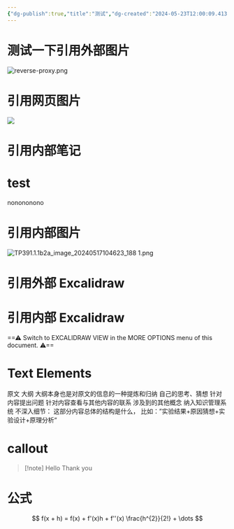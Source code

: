 ```yaml
---
{"dg-publish":true,"title":"测试","dg-created":"2024-05-23T12:00:09.413+08:00","tags":[""],"dg-path":"测试.md","permalink":"/测试/","dgPassFrontmatter":true}
---
```


# 测试一下引用外部图片  

![reverse-proxy.png](/img/user/4-%E5%BD%92%E6%A1%A3Archive/ztw/ORY/Oathkeeper/img/reverse-proxy.png)

# 引用网页图片
![](https://gradientflow.com/wp-content/uploads/2023/10/newsletter87-RAG-simple.png)

# 引用内部笔记

<div class="transclusion internal-embed is-loaded"><div class="markdown-embed">

<div class="markdown-embed-title">

# test

</div>


nonononono

</div></div>


# 引用内部图片
![TP391.1.1b2a_image_20240517104623_188 1.png](/img/user/7-Output/TP391.1.1b2a_image_20240517104623_188%201.png)

# 引用外部 Excalidraw
<style> .container {font-family: sans-serif; text-align: center;} .button-wrapper button {z-index: 1;height: 40px; width: 100px; margin: 10px;padding: 5px;} .excalidraw .App-menu_top .buttonList { display: flex;} .excalidraw-wrapper { height: 800px; margin: 50px; position: relative;} :root[dir="ltr"] .excalidraw .layer-ui__wrapper .zen-mode-transition.App-menu_bottom--transition-left {transform: none;} </style><script src="https://cdn.jsdelivr.net/npm/react@17/umd/react.production.min.js"></script><script src="https://cdn.jsdelivr.net/npm/react-dom@17/umd/react-dom.production.min.js"></script><script type="text/javascript" src="https://cdn.jsdelivr.net/npm/@excalidraw/excalidraw@0/dist/excalidraw.production.min.js"></script><div id="我需要的批注、笔记excalidraw.md1"></div><script>(function(){const InitialData={"type":"excalidraw","version":2,"source":"https://github.com/zsviczian/obsidian-excalidraw-plugin/releases/tag/1.9.28","elements":[{"id":"H4Iwult9j3uOqfi-yJ6dS","type":"rectangle","x":-446.75,"y":-87.46875,"width":188,"height":80,"angle":0,"strokeColor":"#1e1e1e","backgroundColor":"transparent","fillStyle":"solid","strokeWidth":2,"strokeStyle":"solid","roughness":1,"opacity":100,"groupIds":[],"frameId":null,"roundness":{"type":3},"seed":1755277645,"version":28,"versionNonce":607323405,"isDeleted":false,"boundElements":[{"type":"text","id":"vQaxK5us"},{"id":"OChwMdyH4NXTq-zhsFTq7","type":"arrow"}],"updated":1701822526391,"link":null,"locked":false},{"id":"vQaxK5us","type":"text","x":-372.75,"y":-59.96875,"width":40,"height":25,"angle":0,"strokeColor":"#1e1e1e","backgroundColor":"transparent","fillStyle":"solid","strokeWidth":2,"strokeStyle":"solid","roughness":1,"opacity":100,"groupIds":[],"frameId":null,"roundness":null,"seed":2005432685,"version":38,"versionNonce":172952995,"isDeleted":false,"boundElements":null,"updated":1701822358024,"link":null,"locked":false,"text":"原文","rawText":"原文","fontSize":20,"fontFamily":1,"textAlign":"center","verticalAlign":"middle","baseline":18,"containerId":"H4Iwult9j3uOqfi-yJ6dS","originalText":"原文","lineHeight":1.25},{"id":"Q4zl751cOoW7eZAAc8Ijj","type":"rectangle","x":-174.75,"y":-87.46875,"width":178,"height":75,"angle":0,"strokeColor":"#1e1e1e","backgroundColor":"transparent","fillStyle":"solid","strokeWidth":2,"strokeStyle":"solid","roughness":1,"opacity":100,"groupIds":[],"frameId":null,"roundness":{"type":3},"seed":1331622605,"version":49,"versionNonce":619355693,"isDeleted":false,"boundElements":[{"type":"text","id":"0mu4FD9w"},{"id":"OChwMdyH4NXTq-zhsFTq7","type":"arrow"},{"id":"D_JgTupXGycUn_9BHRIA_","type":"arrow"},{"id":"ILEcv6Rm94vnwzx2nyHdT","type":"arrow"},{"id":"Cwsln19W1bpXp9u6oV4DE","type":"arrow"},{"id":"TMURu03nRfCgDqvx2CSH8","type":"arrow"}],"updated":1701822756311,"link":null,"locked":false},{"id":"0mu4FD9w","type":"text","x":-105.75,"y":-62.46875,"width":40,"height":25,"angle":0,"strokeColor":"#1e1e1e","backgroundColor":"transparent","fillStyle":"solid","strokeWidth":2,"strokeStyle":"solid","roughness":1,"opacity":100,"groupIds":[],"frameId":null,"roundness":null,"seed":219126691,"version":34,"versionNonce":2091536589,"isDeleted":false,"boundElements":null,"updated":1701822367572,"link":null,"locked":false,"text":"大纲","rawText":"大纲","fontSize":20,"fontFamily":1,"textAlign":"center","verticalAlign":"middle","baseline":18,"containerId":"Q4zl751cOoW7eZAAc8Ijj","originalText":"大纲","lineHeight":1.25},{"id":"GrVs2XsH","type":"text","x":-160.75,"y":234.53125,"width":400,"height":25,"angle":0,"strokeColor":"#1e1e1e","backgroundColor":"transparent","fillStyle":"solid","strokeWidth":2,"strokeStyle":"solid","roughness":1,"opacity":100,"groupIds":[],"frameId":null,"roundness":null,"seed":704397709,"version":287,"versionNonce":804680707,"isDeleted":false,"boundElements":null,"updated":1701822746452,"link":null,"locked":false,"text":"大纲本身也是对原文的信息的一种提炼和归纳","rawText":"大纲本身也是对原文的信息的一种提炼和归纳","fontSize":20,"fontFamily":1,"textAlign":"left","verticalAlign":"top","baseline":18,"containerId":null,"originalText":"大纲本身也是对原文的信息的一种提炼和归纳","lineHeight":1.25},{"id":"9foGNBCJO93E2tHKU0CRf","type":"rectangle","x":101.25,"y":-215.46875,"width":200,"height":73,"angle":0,"strokeColor":"#1e1e1e","backgroundColor":"transparent","fillStyle":"solid","strokeWidth":2,"strokeStyle":"solid","roughness":1,"opacity":100,"groupIds":[],"frameId":null,"roundness":{"type":3},"seed":497822915,"version":64,"versionNonce":244525997,"isDeleted":false,"boundElements":[{"type":"text","id":"zlwikoLN"},{"id":"D_JgTupXGycUn_9BHRIA_","type":"arrow"}],"updated":1701822528710,"link":null,"locked":false},{"id":"zlwikoLN","type":"text","x":121.25,"y":-191.46875,"width":160,"height":25,"angle":0,"strokeColor":"#1e1e1e","backgroundColor":"transparent","fillStyle":"solid","strokeWidth":2,"strokeStyle":"solid","roughness":1,"opacity":100,"groupIds":[],"frameId":null,"roundness":null,"seed":1029844419,"version":144,"versionNonce":226716163,"isDeleted":false,"boundElements":null,"updated":1701822412434,"link":null,"locked":false,"text":"自己的思考、猜想","rawText":"自己的思考、猜想","fontSize":20,"fontFamily":1,"textAlign":"center","verticalAlign":"middle","baseline":18,"containerId":"9foGNBCJO93E2tHKU0CRf","originalText":"自己的思考、猜想","lineHeight":1.25},{"type":"rectangle","version":86,"versionNonce":1977568163,"isDeleted":false,"id":"JpxVZAzawNwcdHgDfODKf","fillStyle":"solid","strokeWidth":2,"strokeStyle":"solid","roughness":1,"opacity":100,"angle":0,"x":103.25,"y":-86.96875,"strokeColor":"#1e1e1e","backgroundColor":"transparent","width":200,"height":73,"seed":923303821,"groupIds":[],"frameId":null,"roundness":{"type":3},"boundElements":[{"type":"text","id":"xNbOrUJK"},{"id":"ILEcv6Rm94vnwzx2nyHdT","type":"arrow"}],"updated":1701822529943,"link":null,"locked":false},{"type":"text","version":232,"versionNonce":1323482659,"isDeleted":false,"id":"xNbOrUJK","fillStyle":"solid","strokeWidth":2,"strokeStyle":"solid","roughness":1,"opacity":100,"angle":0,"x":123.25,"y":-62.96875,"strokeColor":"#1e1e1e","backgroundColor":"transparent","width":160,"height":25,"seed":1581975021,"groupIds":[],"frameId":null,"roundness":null,"boundElements":[],"updated":1701822426805,"link":null,"locked":false,"fontSize":20,"fontFamily":1,"text":"针对内容提出问题","rawText":"针对内容提出问题","textAlign":"center","verticalAlign":"middle","containerId":"JpxVZAzawNwcdHgDfODKf","originalText":"针对内容提出问题","lineHeight":1.25,"baseline":18},{"type":"rectangle","version":145,"versionNonce":1928278115,"isDeleted":false,"id":"PoLXHx3ZFZtDF9WDF1Nu1","fillStyle":"solid","strokeWidth":2,"strokeStyle":"solid","roughness":1,"opacity":100,"angle":0,"x":101.25,"y":43.03125,"strokeColor":"#1e1e1e","backgroundColor":"transparent","width":200,"height":73,"seed":1308316781,"groupIds":[],"frameId":null,"roundness":{"type":3},"boundElements":[{"type":"text","id":"j9wjROs0"},{"id":"Cwsln19W1bpXp9u6oV4DE","type":"arrow"},{"id":"4_RdSs11g2Bcz7JbP5bpT","type":"arrow"}],"updated":1701822533894,"link":null,"locked":false},{"type":"text","version":383,"versionNonce":1757797027,"isDeleted":false,"id":"j9wjROs0","fillStyle":"solid","strokeWidth":2,"strokeStyle":"solid","roughness":1,"opacity":100,"angle":0,"x":111.25,"y":54.53125,"strokeColor":"#1e1e1e","backgroundColor":"transparent","width":180,"height":50,"seed":1037057741,"groupIds":[],"frameId":null,"roundness":null,"boundElements":[],"updated":1701822500684,"link":null,"locked":false,"fontSize":20,"fontFamily":1,"text":"针对内容查看与其他\n内容的联系","rawText":"针对内容查看与其他内容的联系","textAlign":"center","verticalAlign":"middle","containerId":"PoLXHx3ZFZtDF9WDF1Nu1","originalText":"针对内容查看与其他内容的联系","lineHeight":1.25,"baseline":43},{"type":"rectangle","version":111,"versionNonce":1600946915,"isDeleted":false,"id":"ARUCbO36qBRvr6kHi2_PY","fillStyle":"solid","strokeWidth":2,"strokeStyle":"solid","roughness":1,"opacity":100,"angle":0,"x":387.25,"y":44.03125,"strokeColor":"#1e1e1e","backgroundColor":"transparent","width":200,"height":73,"seed":90469421,"groupIds":[],"frameId":null,"roundness":{"type":3},"boundElements":[{"type":"text","id":"m4130xos"},{"id":"4_RdSs11g2Bcz7JbP5bpT","type":"arrow"}],"updated":1701822561767,"link":null,"locked":false},{"type":"text","version":317,"versionNonce":692072067,"isDeleted":false,"id":"m4130xos","fillStyle":"solid","strokeWidth":2,"strokeStyle":"solid","roughness":1,"opacity":100,"angle":0,"x":407.25,"y":68.03125,"strokeColor":"#1e1e1e","backgroundColor":"transparent","width":160,"height":25,"seed":847210125,"groupIds":[],"frameId":null,"roundness":null,"boundElements":[],"updated":1701822561767,"link":null,"locked":false,"fontSize":20,"fontFamily":1,"text":"涉及到的其他概念","rawText":"涉及到的其他概念","textAlign":"center","verticalAlign":"middle","containerId":"ARUCbO36qBRvr6kHi2_PY","originalText":"涉及到的其他概念","lineHeight":1.25,"baseline":18},{"id":"OChwMdyH4NXTq-zhsFTq7","type":"arrow","x":-250.75,"y":-44.46875,"width":64,"height":2,"angle":0,"strokeColor":"#1e1e1e","backgroundColor":"transparent","fillStyle":"solid","strokeWidth":2,"strokeStyle":"solid","roughness":1,"opacity":100,"groupIds":[],"frameId":null,"roundness":{"type":2},"seed":477460291,"version":25,"versionNonce":520674157,"isDeleted":false,"boundElements":null,"updated":1701822526391,"link":null,"locked":false,"points":[[0,0],[64,-2]],"lastCommittedPoint":null,"startBinding":{"elementId":"H4Iwult9j3uOqfi-yJ6dS","focus":0.14410480349344978,"gap":8},"endBinding":{"elementId":"Q4zl751cOoW7eZAAc8Ijj","focus":-0.008533747090768038,"gap":12},"startArrowhead":null,"endArrowhead":"arrow"},{"id":"D_JgTupXGycUn_9BHRIA_","type":"arrow","x":8.25,"y":-54.46875,"width":81,"height":101,"angle":0,"strokeColor":"#1e1e1e","backgroundColor":"transparent","fillStyle":"solid","strokeWidth":2,"strokeStyle":"solid","roughness":1,"opacity":100,"groupIds":[],"frameId":null,"roundness":{"type":2},"seed":16564515,"version":19,"versionNonce":2027052365,"isDeleted":false,"boundElements":null,"updated":1701822528710,"link":null,"locked":false,"points":[[0,0],[81,-101]],"lastCommittedPoint":null,"startBinding":{"elementId":"Q4zl751cOoW7eZAAc8Ijj","focus":0.7591152870743774,"gap":5},"endBinding":{"elementId":"9foGNBCJO93E2tHKU0CRf","focus":0.7205989353961628,"gap":12},"startArrowhead":null,"endArrowhead":"arrow"},{"id":"ILEcv6Rm94vnwzx2nyHdT","type":"arrow","x":12.25,"y":-43.46875,"width":84,"height":2,"angle":0,"strokeColor":"#1e1e1e","backgroundColor":"transparent","fillStyle":"solid","strokeWidth":2,"strokeStyle":"solid","roughness":1,"opacity":100,"groupIds":[],"frameId":null,"roundness":{"type":2},"seed":602615309,"version":15,"versionNonce":133219331,"isDeleted":false,"boundElements":null,"updated":1701822529942,"link":null,"locked":false,"points":[[0,0],[84,2]],"lastCommittedPoint":null,"startBinding":{"elementId":"Q4zl751cOoW7eZAAc8Ijj","focus":0.10516826923076923,"gap":9},"endBinding":{"elementId":"JpxVZAzawNwcdHgDfODKf","focus":-0.2969993876301286,"gap":7},"startArrowhead":null,"endArrowhead":"arrow"},{"id":"Cwsln19W1bpXp9u6oV4DE","type":"arrow","x":7.25,"y":-26.46875,"width":92,"height":101,"angle":0,"strokeColor":"#1e1e1e","backgroundColor":"transparent","fillStyle":"solid","strokeWidth":2,"strokeStyle":"solid","roughness":1,"opacity":100,"groupIds":[],"frameId":null,"roundness":{"type":2},"seed":534503235,"version":34,"versionNonce":1343856845,"isDeleted":false,"boundElements":null,"updated":1701822531422,"link":null,"locked":false,"points":[[0,0],[92,101]],"lastCommittedPoint":null,"startBinding":{"elementId":"Q4zl751cOoW7eZAAc8Ijj","focus":-0.5813168261114238,"gap":4},"endBinding":{"elementId":"PoLXHx3ZFZtDF9WDF1Nu1","focus":-0.7313122306434833,"gap":2},"startArrowhead":null,"endArrowhead":"arrow"},{"id":"4_RdSs11g2Bcz7JbP5bpT","type":"arrow","x":313.25,"y":80.83630083560698,"width":67,"height":3.7411661603457986,"angle":0,"strokeColor":"#1e1e1e","backgroundColor":"transparent","fillStyle":"solid","strokeWidth":2,"strokeStyle":"solid","roughness":1,"opacity":100,"groupIds":[],"frameId":null,"roundness":{"type":2},"seed":1171755405,"version":39,"versionNonce":120760771,"isDeleted":false,"boundElements":null,"updated":1701822561767,"link":null,"locked":false,"points":[[0,0],[67,3.7411661603457986]],"lastCommittedPoint":null,"startBinding":{"elementId":"PoLXHx3ZFZtDF9WDF1Nu1","focus":-0.14274360197106978,"gap":12},"endBinding":{"elementId":"ARUCbO36qBRvr6kHi2_PY","focus":-0.2381179462724527,"gap":7},"startArrowhead":null,"endArrowhead":"arrow"},{"id":"910WP1xJsaiRVEkO6-7Wp","type":"rectangle","x":-180.75,"y":-288.46875,"width":784,"height":553,"angle":0,"strokeColor":"#1e1e1e","backgroundColor":"transparent","fillStyle":"solid","strokeWidth":2,"strokeStyle":"solid","roughness":1,"opacity":100,"groupIds":[],"frameId":null,"roundness":{"type":3},"seed":66982669,"version":148,"versionNonce":1811774755,"isDeleted":false,"boundElements":null,"updated":1701822574935,"link":null,"locked":false},{"id":"0eHTqTHU","type":"text","x":20.25,"y":-260.46875,"width":160,"height":25,"angle":0,"strokeColor":"#1e1e1e","backgroundColor":"transparent","fillStyle":"solid","strokeWidth":2,"strokeStyle":"solid","roughness":1,"opacity":100,"groupIds":[],"frameId":null,"roundness":null,"seed":118672387,"version":169,"versionNonce":115943597,"isDeleted":false,"boundElements":null,"updated":1701822602525,"link":null,"locked":false,"text":"纳入知识管理系统","rawText":"纳入知识管理系统","fontSize":20,"fontFamily":1,"textAlign":"left","verticalAlign":"top","baseline":18,"containerId":null,"originalText":"纳入知识管理系统","lineHeight":1.25},{"id":"GuD05UYI","type":"text","x":-163.75,"y":155.53125,"width":437.5,"height":75,"angle":0,"strokeColor":"#1e1e1e","backgroundColor":"transparent","fillStyle":"solid","strokeWidth":2,"strokeStyle":"solid","roughness":1,"opacity":100,"groupIds":[],"frameId":null,"roundness":null,"seed":2017258029,"version":358,"versionNonce":1473296109,"isDeleted":false,"boundElements":[{"id":"TMURu03nRfCgDqvx2CSH8","type":"arrow"}],"updated":1701822756311,"link":null,"locked":false,"text":"不深入细节：\n这部分内容总体的结构是什么，\n比如：”实验结果+原因猜想+实验设计+原理分析“","rawText":"不深入细节：\n这部分内容总体的结构是什么，\n比如：”实验结果+原因猜想+实验设计+原理分析“","fontSize":20,"fontFamily":1,"textAlign":"left","verticalAlign":"top","baseline":68,"containerId":null,"originalText":"不深入细节：\n这部分内容总体的结构是什么，\n比如：”实验结果+原因猜想+实验设计+原理分析“","lineHeight":1.25},{"id":"TMURu03nRfCgDqvx2CSH8","type":"arrow","x":-95.75,"y":1.53125,"width":0,"height":142,"angle":0,"strokeColor":"#1e1e1e","backgroundColor":"transparent","fillStyle":"solid","strokeWidth":2,"strokeStyle":"solid","roughness":1,"opacity":100,"groupIds":[],"frameId":null,"roundness":{"type":2},"seed":794047747,"version":38,"versionNonce":330322061,"isDeleted":false,"boundElements":null,"updated":1701822756311,"link":null,"locked":false,"points":[[0,0],[0,142]],"lastCommittedPoint":null,"startBinding":{"elementId":"Q4zl751cOoW7eZAAc8Ijj","focus":0.11235955056179775,"gap":14},"endBinding":{"elementId":"GuD05UYI","focus":-0.6891428571428572,"gap":12},"startArrowhead":null,"endArrowhead":"arrow"}],"appState":{"theme":"light","viewBackgroundColor":"#ffffff","currentItemStrokeColor":"#1e1e1e","currentItemBackgroundColor":"transparent","currentItemFillStyle":"solid","currentItemStrokeWidth":2,"currentItemStrokeStyle":"solid","currentItemRoughness":1,"currentItemOpacity":100,"currentItemFontFamily":1,"currentItemFontSize":20,"currentItemTextAlign":"left","currentItemStartArrowhead":null,"currentItemEndArrowhead":"arrow","scrollX":791.25,"scrollY":466.53125,"zoom":{"value":1},"currentItemRoundness":"round","gridSize":null,"gridColor":{"Bold":"#C9C9C9FF","Regular":"#EDEDEDFF"},"currentStrokeOptions":null,"previousGridSize":null,"frameRendering":{"enabled":true,"clip":true,"name":true,"outline":true}},"files":{}};InitialData.scrollToContent=true;App=()=>{const e=React.useRef(null),t=React.useRef(null),[n,i]=React.useState({width:void 0,height:void 0});return React.useEffect(()=>{i({width:t.current.getBoundingClientRect().width,height:t.current.getBoundingClientRect().height});const e=()=>{i({width:t.current.getBoundingClientRect().width,height:t.current.getBoundingClientRect().height})};return window.addEventListener("resize",e),()=>window.removeEventListener("resize",e)},[t]),React.createElement(React.Fragment,null,React.createElement("div",{className:"excalidraw-wrapper",ref:t},React.createElement(ExcalidrawLib.Excalidraw,{ref:e,width:n.width,height:n.height,initialData:InitialData,viewModeEnabled:!0,zenModeEnabled:!0,gridModeEnabled:!1})))},excalidrawWrapper=document.getElementById("我需要的批注、笔记excalidraw.md1");ReactDOM.render(React.createElement(App),excalidrawWrapper);})();</script>

# 引用内部 Excalidraw


<div class="transclusion internal-embed is-loaded"><div class="markdown-embed">




==⚠  Switch to EXCALIDRAW VIEW in the MORE OPTIONS menu of this document. ⚠==


# Text Elements
原文 
大纲 
大纲本身也是对原文的信息的一种提炼和归纳 
自己的思考、猜想 
针对内容提出问题 
针对内容查看与其他内容的联系 
涉及到的其他概念 
纳入知识管理系统 
不深入细节：
这部分内容总体的结构是什么，
比如：”实验结果+原因猜想+实验设计+原理分析“ 


</div></div>



# callout
>[!note] Hello
>Thank you


# 公式
$$
f(x + h) = f(x) + f'(x)h + f''(x) \frac{h^{2}}{2!} + \dots
$$